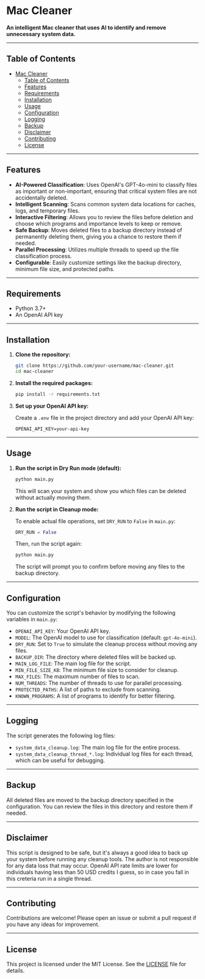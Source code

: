 
# Mac Cleaner

**An intelligent Mac cleaner that uses AI to identify and remove unnecessary system data.**

---

## Table of Contents

- [Mac Cleaner](#mac-cleaner)
  - [Table of Contents](#table-of-contents)
  - [Features](#features)
  - [Requirements](#requirements)
  - [Installation](#installation)
  - [Usage](#usage)
  - [Configuration](#configuration)
  - [Logging](#logging)
  - [Backup](#backup)
  - [Disclaimer](#disclaimer)
  - [Contributing](#contributing)
  - [License](#license)

---

## Features

- **AI-Powered Classification**: Uses OpenAI's GPT-4o-mini to classify files as important or non-important, ensuring that critical system files are not accidentally deleted.
- **Intelligent Scanning**: Scans common system data locations for caches, logs, and temporary files.
- **Interactive Filtering**: Allows you to review the files before deletion and choose which programs and importance levels to keep or remove.
- **Safe Backup**: Moves deleted files to a backup directory instead of permanently deleting them, giving you a chance to restore them if needed.
- **Parallel Processing**: Utilizes multiple threads to speed up the file classification process.
- **Configurable**: Easily customize settings like the backup directory, minimum file size, and protected paths.

---

## Requirements

- Python 3.7+
- An OpenAI API key

---

## Installation

1.  **Clone the repository:**

    ```bash
    git clone https://github.com/your-username/mac-cleaner.git
    cd mac-cleaner
    ```

2.  **Install the required packages:**

    ```bash
    pip install -r requirements.txt
    ```

3.  **Set up your OpenAI API key:**

    Create a `.env` file in the project directory and add your OpenAI API key:

    ```
    OPENAI_API_KEY=your-api-key
    ```

---

## Usage

1.  **Run the script in Dry Run mode (default):**

    ```bash
    python main.py
    ```

    This will scan your system and show you which files can be deleted without actually moving them.

2.  **Run the script in Cleanup mode:**

    To enable actual file operations, set `DRY_RUN` to `False` in `main.py`:

    ```python
    DRY_RUN = False
    ```

    Then, run the script again:

    ```bash
    python main.py
    ```

    The script will prompt you to confirm before moving any files to the backup directory.

---

## Configuration

You can customize the script's behavior by modifying the following variables in `main.py`:

- `OPENAI_API_KEY`: Your OpenAI API key.
- `MODEL`: The OpenAI model to use for classification (default: `gpt-4o-mini`).
- `DRY_RUN`: Set to `True` to simulate the cleanup process without moving any files.
- `BACKUP_DIR`: The directory where deleted files will be backed up.
- `MAIN_LOG_FILE`: The main log file for the script.
- `MIN_FILE_SIZE_KB`: The minimum file size to consider for cleanup.
- `MAX_FILES`: The maximum number of files to scan.
- `NUM_THREADS`: The number of threads to use for parallel processing. 
- `PROTECTED_PATHS`: A list of paths to exclude from scanning.
- `KNOWN_PROGRAMS`: A list of programs to identify for better filtering.

---

## Logging

The script generates the following log files:

- `system_data_cleanup.log`: The main log file for the entire process.
- `system_data_cleanup_thread_*.log`: Individual log files for each thread, which can be useful for debugging.

---

## Backup

All deleted files are moved to the backup directory specified in the configuration. You can review the files in this directory and restore them if needed.

---

## Disclaimer

This script is designed to be safe, but it's always a good idea to back up your system before running any cleanup tools. The author is not responsible for any data loss that may occur.
OpenAI API rate limits are lower for individuals having less than 50 USD credits I guess, so in case you fall in this creteria run in a single thread.

---

## Contributing

Contributions are welcome! Please open an issue or submit a pull request if you have any ideas for improvement.

---

## License

This project is licensed under the MIT License. See the [LICENSE](LICENSE) file for details.
